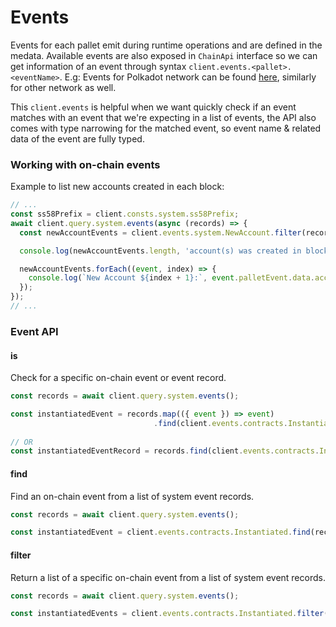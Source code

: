 # Events

Events for each pallet emit during runtime operations and are defined in the medata. Available events are also exposed in `ChainApi` interface so we can get information of an event through syntax `client.events.<pallet>.<eventName>`. E.g: Events for Polkadot network can be found [here](https://github.com/dedotdev/chaintypes/blob/main/packages/chaintypes/src/polkadot/events.d.ts), similarly for other network as well.

This `client.events` is helpful when we want quickly check if an event matches with an event that we're expecting in a list of events, the API also comes with type narrowing for the matched event, so event name & related data of the event are fully typed.

### Working with on-chain events

Example to list new accounts created in each block:

```typescript
// ...
const ss58Prefix = client.consts.system.ss58Prefix;
await client.query.system.events(async (records) => {
  const newAccountEvents = client.events.system.NewAccount.filter(records); // or find, is

  console.log(newAccountEvents.length, 'account(s) was created in block', await client.query.system.number());

  newAccountEvents.forEach((event, index) => {
    console.log(`New Account ${index + 1}:`, event.palletEvent.data.account.address(ss58Prefix));
  });
});
// ...
```

### Event API

#### is

Check for a specific on-chain event or event record.

```typescript
const records = await client.query.system.events();

const instantiatedEvent = records.map(({ event }) => event)
                                .find(client.events.contracts.Instantiated.is); // narrow down the type for type suggestions
                                
// OR
const instantiatedEventRecord = records.find(client.events.contracts.Instantiated.is);
```

#### find

Find an on-chain event from a list of system event records.

```typescript
const records = await client.query.system.events();

const instantiatedEvent = client.events.contracts.Instantiated.find(records);
```

#### filter

Return a list of a specific on-chain event from a list of system event records.

```typescript
const records = await client.query.system.events();

const instantiatedEvents = client.events.contracts.Instantiated.filter(records);
```
